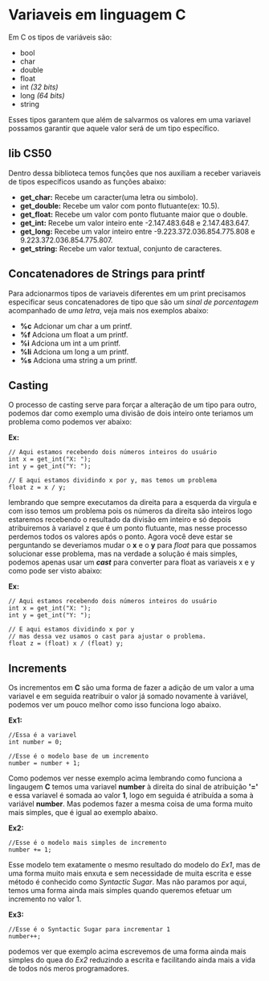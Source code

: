 # Variaveis em linguagem C

Em C os tipos de variáveis são:

* bool
* char
* double
* float
* int *(32 bits)*
* long *(64 bits)*
* string

Esses tipos garantem que além de salvarmos os valores em uma variavel possamos garantir que aquele valor será de um tipo específico.

## lib CS50

Dentro dessa biblioteca temos funções que nos auxiliam a receber variaveis de tipos específicos usando as funções abaixo:

* **get_char:** Recebe um caracter(uma letra ou simbolo).
* **get_double:** Recebe um valor com ponto flutuante(ex: 10.5).
* **get_float:** Recebe um valor com ponto flutuante maior que o double.
* **get_int:** Recebe um valor inteiro ente -2.147.483.648 e 2.147.483.647.
* **get_long:** Recebe um valor inteiro entre -9.223.372.036.854.775.808 e 9.223.372.036.854.775.807.
* **get_string:** Recebe um valor textual, conjunto de caracteres.

## Concatenadores de Strings para printf

Para adcionarmos tipos de variaveis diferentes em um print precisamos especificar seus concatenadores de tipo que são um *sinal de porcentagem* acompanhado de *uma letra*, veja mais nos exemplos abaixo:

* **%c** Adcionar um char a um printf.
* **%f** Adciona um float a um printf.
* **%i** Adciona um int a um printf.
* **%li** Adciona um long a um printf.
* **%s** Adciona uma string a um printf.

## Casting

O processo de casting serve para forçar a alteração de um tipo para outro, podemos dar como exemplo uma divisão de dois inteiro onte teriamos um problema como podemos ver abaixo:

**Ex:**

    // Aqui estamos recebendo dois números inteiros do usuário
    int x = get_int("X: ");
    int y = get_int("Y: ");

    // E aqui estamos dividindo x por y, mas temos um problema
    float z = x / y;

lembrando que sempre executamos da direita para a esquerda da virgula e com isso temos um problema pois os números da direita são inteiros logo estaremos recebendo o resultado da divisão em inteiro e só depois atribuiremos à variavel z que é um ponto flutuante, mas nesse processo perdemos todos os valores após o ponto.
Agora você deve estar se perguntando se deveriamos mudar o **x** e o **y** para *float* para que possamos solucionar esse problema, mas na verdade a solução é mais simples, podemos apenas usar um ***cast*** para converter para float as variaveis x e y como pode ser visto abaixo:

**Ex:**

    // Aqui estamos recebendo dois números inteiros do usuário
    int x = get_int("X: ");
    int y = get_int("Y: ");

    // E aqui estamos dividindo x por y
    // mas dessa vez usamos o cast para ajustar o problema.
    float z = (float) x / (float) y;

## Increments

Os incrementos em **C** são uma forma de fazer a adição de um valor a uma variavel e em seguida reatribuir o valor já somado novamente à variável, podemos ver um pouco melhor como isso funciona logo abaixo.

**Ex1:**

    //Essa é a variavel
    int number = 0;

    //Esse é o modelo base de um incremento
    number = number + 1;

Como podemos ver nesse exemplo acima lembrando como funciona a lingaugem **C** temos uma variavel **number** à direita do sinal de atribuição **'='** e essa variavel é somada ao valor **1**, logo em seguida é atribuída a soma à variável **number**.
Mas podemos fazer a mesma coisa de uma forma muito mais simples, que é igual ao exemplo abaixo.

**Ex2:**

    //Esse é o modelo mais simples de incremento
    number += 1;

Esse modelo tem exatamente o mesmo resultado do modelo do *Ex1*, mas de uma forma muito mais enxuta e sem necessidade de muita escrita e esse método é conhecido como *Syntactic Sugar*.
Mas não paramos por aqui, temos uma forma ainda mais simples quando queremos efetuar um incremento no valor 1.

**Ex3:**

    //Esse é o Syntactic Sugar para incrementar 1
    number++;

podemos ver que exemplo acima escrevemos de uma forma ainda mais simples do quea do *Ex2* reduzindo a escrita e facilitando ainda mais a vida de todos nós meros programadores.
